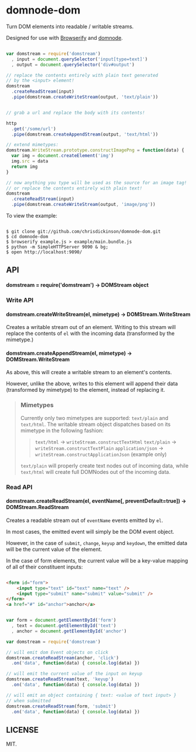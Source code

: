 # domnode-dom

Turn DOM elements into readable / writable streams.

Designed for use with [Browserify](https://github.com/substack/browserify)
and [domnode](https://github.com/maxogden/domnode).

````javascript

var domstream = require('domstream')
  , input = document.querySelector('input[type=text]')
  , output = document.querySelector('div#output')

// replace the contents entirely with plain text generated
// by the <input> element!
domstream
  .createReadStream(input)
  .pipe(domstream.createWriteStream(output, 'text/plain'))


// grab a url and replace the body with its contents!

http
  .get('/some/url')
  .pipe(domstream.createAppendStream(output, 'text/html'))

// extend mimetypes:
domstream.WriteStream.prototype.constructImagePng = function(data) {
  var img = document.createElement('img')
  img.src = data
  return img
}

// now anything you type will be used as the source for an image tag!
// or replace the contents entirely with plain text!
domstream
  .createReadStream(input)
  .pipe(domstream.createWriteStream(output, 'image/png'))

````


To view the example:

````shell

$ git clone git://github.com/chrisdickinson/domnode-dom.git
$ cd domnode-dom
$ browserify example.js > example/main.bundle.js
$ python -m SimpleHTTPServer 9090 & bg;
$ open http://localhost:9090/

````

## API

#### domstream = require('domstream') -> DOMStream object

### Write API

#### domstream.createWriteStream(el, mimetype) -> DOMStream.WriteStream

Creates a writable stream out of an element. Writing to this stream
will replace the contents of `el` with the incoming data (transformed
by the mimetype.)

#### domstream.createAppendStream(el, mimetype) -> DOMStream.WriteStream

As above, this will create a writable stream to an element's contents.

However, unlike the above, writes to this element will append their data
(transformed by mimetype) to the element, instead of replacing it.

> ### Mimetypes
>
> Currently only two mimetypes are supported: `text/plain`
> and `text/html`. The writable stream object dispatches based on its
> mimetype in the following fashion:
>
> > `text/html` -> `writeStream.constructTextHtml`
> > `text/plain` -> `writeStream.constructTextPlain`
> > `application/json` -> `writeStream.constructApplicationJson` (example only)
>
> `text/plain` will properly create text nodes out of incoming data, while
> `text/html` will create full DOMNodes out of the incoming data.

### Read API

#### domstream.createReadStream(el, eventName[, preventDefault=true]) -> DOMStream.ReadStream

Creates a readable stream out of `eventName` events emitted by `el`.

In most cases, the emitted event will simply be the DOM event object.

However, in the case of `submit`, `change`, `keyup` and `keydown`, the
emitted data will be the current value of the element.

In the case of form elements, the current value will be a key-value mapping
of all of their constituent inputs:

````html

<form id="form">
    <input type="text" id="text" name="text" />
    <input type="submit" name="submit" value="submit" />
</form>
<a href="#" id="anchor">anchor</a>

````

````javascript

var form = document.getElementById('form')
  , text = document.getElementById('text')
  , anchor = document.getElementById('anchor')

var domstream = require('domstream')

// will emit dom Event objects on click
domstream.createReadStream(anchor, 'click')
  .on('data', function(data) { console.log(data) })

// will emit the current value of the input on keyup
domstream.createReadStream(text, 'keyup')
  .on('data', function(data) { console.log(data) })

// will emit an object containing { text: <value of text input> }
// when submitted
domstream.createReadStream(form, 'submit')
  .on('data', function(data) { console.log(data) })

````

## LICENSE

MIT. 
